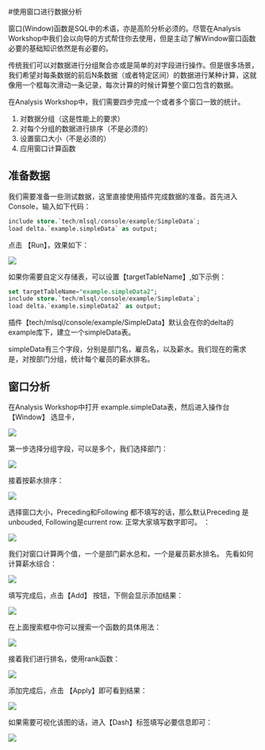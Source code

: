 #使用窗口进行数据分析

窗口(Window)函数是SQL中的术语，亦是高阶分析必须的。尽管在Analysis Workshop中我们会以向导的方式帮住你去使用，但是主动了解Window窗口函数必要的基础知识依然是有必要的。

传统我们可以对数据进行分组聚合亦或是简单的对字段进行操作。但是很多场景，我们希望对每条数据的前后N条数据（或者特定区间）的数据进行某种计算，这就像用一个框每次滑动一条记录，每次计算的时候计算整个窗口包含的数据。

在Analysis Workshop中，我们需要四步完成一个或者多个窗口一致的统计。

1. 对数据分组（这是性能上的要求）
2. 对每个分组的数据进行排序（不是必须的）
3. 设置窗口大小（不是必须的）
4. 应用窗口计算函数


## 准备数据

我们需要准备一些测试数据，这里直接使用插件完成数据的准备。首先进入 Console，输入如下代码：

```sql
include store.`tech/mlsql/console/example/SimpleData`;
load delta.`example.simpleData` as output;
```

点击 【Run】，效果如下：

![](http://docs.mlsql.tech/upload_images/ee9cd924-5883-41c7-a0a1-6855051ef8fc.png)

如果你需要自定义存储表，可以设置【targetTableName】,如下示例：

```sql
set targetTableName="example.simpleData2";
include store.`tech/mlsql/console/example/SimpleData`;
load delta.`example.simpleData2` as output;
```

插件【tech/mlsql/console/example/SimpleData】默认会在你的delta的example库下，建立一个simpleData表。

simpleData有三个字段，分别是部门名，雇员名，以及薪水。我们现在的需求是，对按部门分组，统计每个雇员的薪水排名。

## 窗口分析

在Analysis Workshop中打开 example.simpleData表，然后进入操作台 【Window】 选显卡，

![](http://docs.mlsql.tech/upload_images/013a3589-2ed5-4be7-a84c-c590307f872f.png)

第一步选择分组字段，可以是多个，我们选择部门：

![](http://docs.mlsql.tech/upload_images/58a83a00-ee7a-4068-8026-f400666517c8.png)

接着按薪水排序：

![](http://docs.mlsql.tech/upload_images/d0f35b1d-cf39-4503-a8b7-807d8bb84d25.png)

选择窗口大小，Preceding和Following 都不填写的话，那么默认Preceding 是unbouded, Following是current row. 正常大家填写数字即可。
：

![](http://docs.mlsql.tech/upload_images/30555c69-ec15-4c48-ae0f-f7acb816d75b.png)

我们对窗口计算两个值，一个是部门薪水总和，一个是雇员薪水排名。
先看如何计算薪水综合：

![](http://docs.mlsql.tech/upload_images/42f937a3-6114-4eee-aff8-2cb0e6ce9ed9.png)

填写完成后，点击【Add】 按钮，下侧会显示添加结果：

![](http://docs.mlsql.tech/upload_images/76db0e5a-3d26-45d5-98a8-10df7112a1b0.png)


在上面搜索框中你可以搜索一个函数的具体用法：

![](http://docs.mlsql.tech/upload_images/44513b15-5e51-4d54-a359-c03792c577b9.png)

接着我们进行排名，使用rank函数：

![](http://docs.mlsql.tech/upload_images/7b38f428-9f19-438e-a83b-f112b72b86e5.png)


添加完成后，点击 【Apply】即可看到结果：

![](http://docs.mlsql.tech/upload_images/94e98fba-2aca-432f-a524-f1739a3a00a4.png)


如果需要可视化该图的话，进入【Dash】标签填写必要信息即可：

![](http://docs.mlsql.tech/upload_images/11a40be5-4cdf-4e1a-8b44-94509b02aa35.png)









